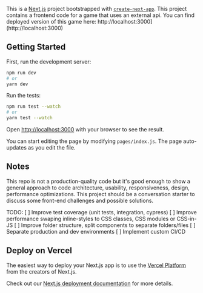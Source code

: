 This is a [Next.js](https://nextjs.org/) project bootstrapped with [`create-next-app`](https://github.com/vercel/next.js/tree/canary/packages/create-next-app). 
This project contains a frontend code for a game that uses an external api. You can find deployed version of this game here: http://localhost:3000](http://localhost:3000)

## Getting Started

First, run the development server:

```bash
npm run dev
# or
yarn dev
```

Run the tests:

```bash
npm run test --watch
# or
yarn test --watch
```

Open [http://localhost:3000](http://localhost:3000) with your browser to see the result.

You can start editing the page by modifying `pages/index.js`. The page auto-updates as you edit the file.

## Notes

This repo is not a production-quality code but it's good enough to show a general approach to code architecture, usability, responsiveness, design, performance optimizations. This project should be a conversation starter to discuss some front-end challenges and possible solutions. 

TODO:
[ ] Improve test coverage (unit tests, integration, cypress)
[ ] Improve performance swaping inline-styles to CSS classes, CSS modules or CSS-in-JS
[ ] Improve folder structure, split components to separate folders/files
[ ] Separate production and dev environments
[ ] Implement custom CI/CD

## Deploy on Vercel

The easiest way to deploy your Next.js app is to use the [Vercel Platform](https://vercel.com/import?utm_medium=default-template&filter=next.js&utm_source=create-next-app&utm_campaign=create-next-app-readme) from the creators of Next.js.

Check out our [Next.js deployment documentation](https://nextjs.org/docs/deployment) for more details.
